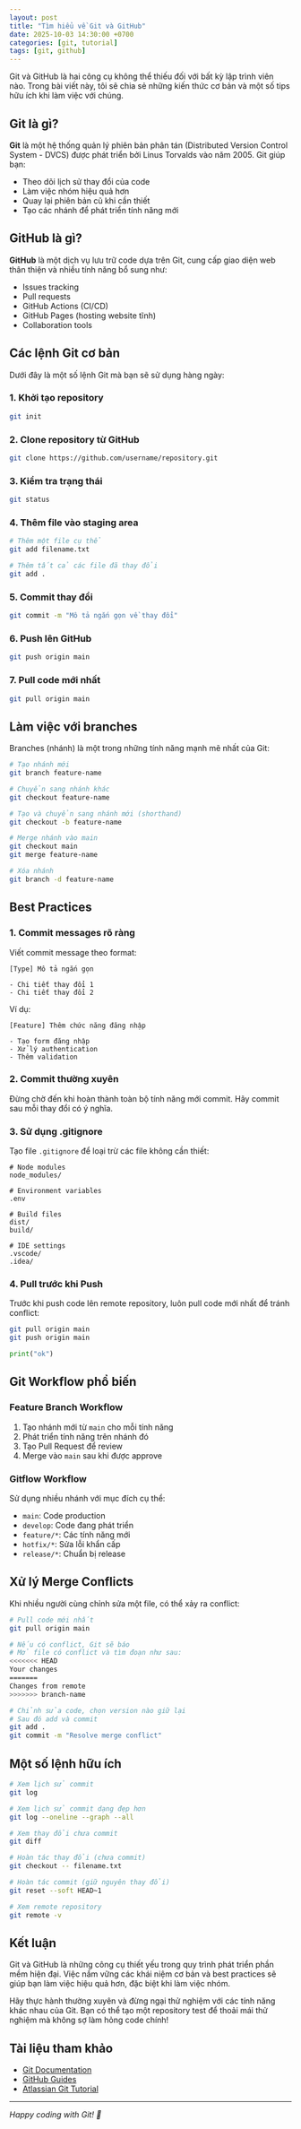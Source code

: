```yaml
---
layout: post
title: "Tìm hiểu về Git và GitHub"
date: 2025-10-03 14:30:00 +0700
categories: [git, tutorial]
tags: [git, github]
---
```


Git và GitHub là hai công cụ không thể thiếu đối với bất kỳ lập trình viên nào. Trong bài viết này, tôi sẽ chia sẻ những kiến thức cơ bản và một số tips hữu ích khi làm việc với chúng.

## Git là gì?

**Git** là một hệ thống quản lý phiên bản phân tán (Distributed Version Control System - DVCS) được phát triển bởi Linus Torvalds vào năm 2005. Git giúp bạn:

- Theo dõi lịch sử thay đổi của code
- Làm việc nhóm hiệu quả hơn
- Quay lại phiên bản cũ khi cần thiết
- Tạo các nhánh để phát triển tính năng mới

## GitHub là gì?

**GitHub** là một dịch vụ lưu trữ code dựa trên Git, cung cấp giao diện web thân thiện và nhiều tính năng bổ sung như:

- Issues tracking
- Pull requests
- GitHub Actions (CI/CD)
- GitHub Pages (hosting website tĩnh)
- Collaboration tools

## Các lệnh Git cơ bản

Dưới đây là một số lệnh Git mà bạn sẽ sử dụng hàng ngày:

### 1. Khởi tạo repository

```bash
git init
```

### 2. Clone repository từ GitHub

```bash
git clone https://github.com/username/repository.git
```

### 3. Kiểm tra trạng thái

```bash
git status
```

### 4. Thêm file vào staging area

```bash
# Thêm một file cụ thể
git add filename.txt

# Thêm tất cả các file đã thay đổi
git add .
```

### 5. Commit thay đổi

```bash
git commit -m "Mô tả ngắn gọn về thay đổi"
```

### 6. Push lên GitHub

```bash
git push origin main
```

### 7. Pull code mới nhất

```bash
git pull origin main
```

## Làm việc với branches

Branches (nhánh) là một trong những tính năng mạnh mẽ nhất của Git:

```bash
# Tạo nhánh mới
git branch feature-name

# Chuyển sang nhánh khác
git checkout feature-name

# Tạo và chuyển sang nhánh mới (shorthand)
git checkout -b feature-name

# Merge nhánh vào main
git checkout main
git merge feature-name

# Xóa nhánh
git branch -d feature-name
```

## Best Practices

### 1. Commit messages rõ ràng

Viết commit message theo format:

```
[Type] Mô tả ngắn gọn

- Chi tiết thay đổi 1
- Chi tiết thay đổi 2
```

Ví dụ:
```
[Feature] Thêm chức năng đăng nhập

- Tạo form đăng nhập
- Xử lý authentication
- Thêm validation
```

### 2. Commit thường xuyên

Đừng chờ đến khi hoàn thành toàn bộ tính năng mới commit. Hãy commit sau mỗi thay đổi có ý nghĩa.

### 3. Sử dụng .gitignore

Tạo file `.gitignore` để loại trừ các file không cần thiết:

```
# Node modules
node_modules/

# Environment variables
.env

# Build files
dist/
build/

# IDE settings
.vscode/
.idea/
```

### 4. Pull trước khi Push

Trước khi push code lên remote repository, luôn pull code mới nhất để tránh conflict:

```bash
git pull origin main
git push origin main
```

```python
print("ok")
```

## Git Workflow phổ biến

### Feature Branch Workflow

1. Tạo nhánh mới từ `main` cho mỗi tính năng
2. Phát triển tính năng trên nhánh đó
3. Tạo Pull Request để review
4. Merge vào `main` sau khi được approve

### Gitflow Workflow

Sử dụng nhiều nhánh với mục đích cụ thể:
- `main`: Code production
- `develop`: Code đang phát triển
- `feature/*`: Các tính năng mới
- `hotfix/*`: Sửa lỗi khẩn cấp
- `release/*`: Chuẩn bị release

## Xử lý Merge Conflicts

Khi nhiều người cùng chỉnh sửa một file, có thể xảy ra conflict:

```bash
# Pull code mới nhất
git pull origin main

# Nếu có conflict, Git sẽ báo
# Mở file có conflict và tìm đoạn như sau:
<<<<<<< HEAD
Your changes
=======
Changes from remote
>>>>>>> branch-name

# Chỉnh sửa code, chọn version nào giữ lại
# Sau đó add và commit
git add .
git commit -m "Resolve merge conflict"
```

## Một số lệnh hữu ích

```bash
# Xem lịch sử commit
git log

# Xem lịch sử commit dạng đẹp hơn
git log --oneline --graph --all

# Xem thay đổi chưa commit
git diff

# Hoàn tác thay đổi (chưa commit)
git checkout -- filename.txt

# Hoàn tác commit (giữ nguyên thay đổi)
git reset --soft HEAD~1

# Xem remote repository
git remote -v
```

## Kết luận

Git và GitHub là những công cụ thiết yếu trong quy trình phát triển phần mềm hiện đại. Việc nắm vững các khái niệm cơ bản và best practices sẽ giúp bạn làm việc hiệu quả hơn, đặc biệt khi làm việc nhóm.

Hãy thực hành thường xuyên và đừng ngại thử nghiệm với các tính năng khác nhau của Git. Bạn có thể tạo một repository test để thoải mái thử nghiệm mà không sợ làm hỏng code chính!

## Tài liệu tham khảo

- [Git Documentation](https://git-scm.com/doc)
- [GitHub Guides](https://guides.github.com/)
- [Atlassian Git Tutorial](https://www.atlassian.com/git/tutorials)

---

*Happy coding with Git! 🚀*

